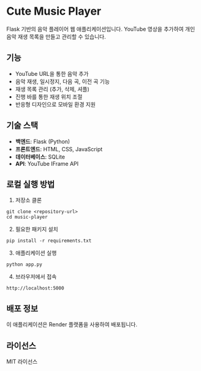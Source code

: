 # Cute Music Player

Flask 기반의 음악 플레이어 웹 애플리케이션입니다. YouTube 영상을 추가하여 개인 음악 재생 목록을 만들고 관리할 수 있습니다.

## 기능

- YouTube URL을 통한 음악 추가
- 음악 재생, 일시정지, 다음 곡, 이전 곡 기능
- 재생 목록 관리 (추가, 삭제, 셔플)
- 진행 바를 통한 재생 위치 조절
- 반응형 디자인으로 모바일 환경 지원

## 기술 스택

- **백엔드**: Flask (Python)
- **프론트엔드**: HTML, CSS, JavaScript
- **데이터베이스**: SQLite
- **API**: YouTube IFrame API

## 로컬 실행 방법

1. 저장소 클론
```
git clone <repository-url>
cd music-player
```

2. 필요한 패키지 설치
```
pip install -r requirements.txt
```

3. 애플리케이션 실행
```
python app.py
```

4. 브라우저에서 접속
```
http://localhost:5000
```

## 배포 정보

이 애플리케이션은 Render 플랫폼을 사용하여 배포됩니다.

## 라이선스

MIT 라이선스 